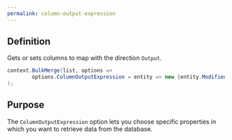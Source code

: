 ```yaml
---
permalink: column-output-expression
---
```


## Definition
Gets or sets columns to map with the direction `Output`.


```csharp
context.BulkMerge(list, options => 
        options.ColumnOutputExpression = entity => new {entity.ModifiedDate, entity.ModifiedUser}
); 
```

## Purpose
The `ColumnOutputExpression` option lets you choose specific properties in which you want to retrieve data from the database.